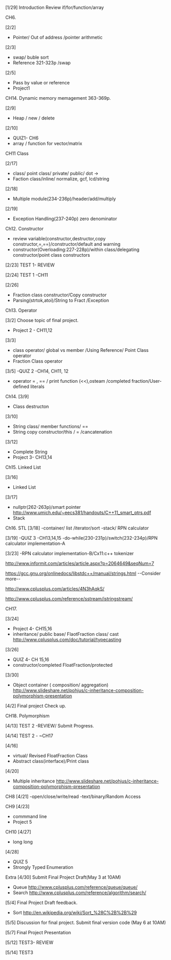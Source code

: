[1/29]
Introduction
Review if/for/function/array

CH6.

[2/2]
 - Pointer/ Out of address /pointer arithmetic

[2/3] 
 - swap/ buble sort
 - Reference 321-323p /swap 

[2/5]
 - Pass by value or reference
 - Project1

CH14. Dynamic memory memagement 363-369p.

[2/9]
- Heap / new / delete

[2/10]
- QUIZ1- CH6
- array / function for vector/matrix

CH11 Class

[2/17]
 - class/ point class/ private/ public/ dot ->
 - Faction class/inline/ normalize, gcf, lcd/string
 
[2/18]
 - Multiple module(234-236p)/header/add/multiply
 
[2/19]
 - Exception Handling(237-240p) zero denominator

Ch12. Constructor
- review variable(constructor,destructor,copy constructor,=,==)/constructor/default and warning
- constructor(Overloading:227-228p)/within class/delegating constructor/point class constructors

[2/23] TEST 1- REVIEW

[2/24] TEST 1 -CH11

[2/26]
- Fraction class constructor/Copy constructor
- Parsing(strtok,atoi)/String to Fract /Exception

Ch13. Operator

[3/2] Choose topic of final project.
 - Project 2 - CH11,12
 
[3/3]
 - class operator/ global vs member /Using Reference/ Point Class operator
 - Fraction Class operator
 
[3/5]
 -QUIZ 2 -CH14, CH11, 12
 - operator = , == / print function (<<),osteam /completed fraction/User-defined literals
 
Ch14.
[3/9]
 - Class destructon
 
[3/10]
 - String class/ member functions/ ==
 - String copy constructor/this / = /cancatenation
 
[3/12]
 - Complete String
 - Project 3- CH13,14
 
Ch15. Linked List

[3/16]
 - Linked List
 
[3/17]
 - nullptr(262-263p)/smart pointer http://www.umich.edu/~eecs381/handouts/C++11_smart_ptrs.pdf
 - Stack

Ch16. STL
[3/18]
 -container/ list /iterator/sort
 -stack/ RPN calculator
 
[3/19]
 -QUIZ 3 -CH13,14,15
 -do-while(230-231p)/switch(232-234p)/RPN calculator implementation-A
 
[3/23]
 -RPN calculator implementation-B/Cx11:c++ tokenizer 

http://www.informit.com/articles/article.aspx?p=2064649&seqNum=7 
 
https://gcc.gnu.org/onlinedocs/libstdc++/manual/strings.html  --Consider more--

http://www.cplusplus.com/articles/4N3hAqkS/

http://www.cplusplus.com/reference/sstream/istringstream/
 
CH17.

[3/24]
 - Project 4- CH15,16
 - inheritance/ public base/ FlaotFraction class/ cast http://www.cplusplus.com/doc/tutorial/typecasting
 
[3/26]
 - QUIZ 4- CH 15,16
 - constructor/completed FloatFraction/protected
 
[3/30]
 - Object container ( composition/ aggregation) http://www.slideshare.net/pohjus/c-inheritance-composition-polymorphism-presentation
 
[4/2] Final project Check up. 

CH18. Polymorphism

[4/13] TEST 2 -REVIEW/ Submit Progress.

[4/14] TEST 2 - ~CH17

[4/16]
 - virtual/ Revised FloatFraction Class
 - Abstract class(interface)/Print class
 
[4/20]
 - Multiple inheritance http://www.slideshare.net/pohjus/c-inheritance-composition-polymorphism-presentation
 
CH8
[4/21]
 -open/close/write/read
 -text/binary/Random Access

CH9
[4/23]
 - commmand line
 - Project 5

CH10
[4/27]
 - long long

[4/28] 
 - QUIZ 5
 - Strongly Typed Enumeration
 
Extra
[4/30] Submit Final Project Draft(May 3 at 10AM)
 - Queue http://www.cplusplus.com/reference/queue/queue/
 - <algorithm> Search http://www.cplusplus.com/reference/algorithm/search/
 
[5/4] Final Project Draft feedback.
- <algorithm> Sort http://en.wikipedia.org/wiki/Sort_%28C%2B%2B%29

[5/5] Discussion for final project. Submit final version code (May 6 at 10AM)

[5/7] Final Project Presentation

[5/12] TEST3- REVIEW

[5/14] TEST3 
